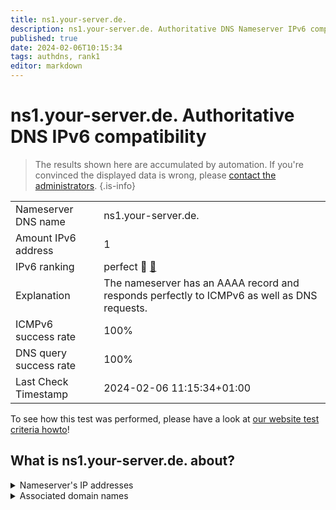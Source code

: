 ```yaml
---
title: ns1.your-server.de.
description: ns1.your-server.de. Authoritative DNS Nameserver IPv6 compatibility
published: true
date: 2024-02-06T10:15:34
tags: authdns, rank1
editor: markdown
---
```


# ns1.your-server.de. Authoritative DNS IPv6 compatibility

> The results shown here are accumulated by automation. If you're convinced the displayed data is wrong, please [contact the administrators](/howto/chat). 
{.is-info}




|   |   |
| - | - |
| Nameserver DNS name | ns1.your-server.de.
| Amount IPv6 address | 1
| IPv6 ranking | perfect :1st_place_medal: [🔗](/howto/ranking) |
| Explanation | The nameserver has an AAAA record and responds perfectly to ICMPv6 as well as DNS requests. |
| ICMPv6 success rate | 100%|
| DNS query success rate | 100% |
| Last Check Timestamp | 2024-02-06 11:15:34+01:00 |

To see how this test was performed, please have a look at [our website test criteria howto](/howto/testcriteria/authdns)!


## What is ns1.your-server.de. about?




<details>
<summary>Nameserver's IP addresses</summary>

2a01:4f8:0:1::5ddc:1

</details>



<details>
<summary>Associated domain names</summary>

www.hetzner.com

</details>
